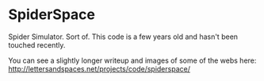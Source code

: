 SpiderSpace
===========

Spider Simulator. Sort of.
This code is a few years old and hasn't been touched recently.

You can see a slightly longer writeup and images of some of the webs here:
http://lettersandspaces.net/projects/code/spiderspace/
